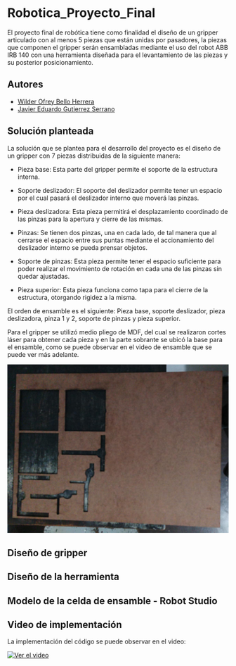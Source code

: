 # Robotica_Proyecto_Final

El proyecto final de robótica tiene como finalidad el diseño de un gripper articulado con al menos 5 piezas que están unidas por pasadores, la piezas que componen el gripper serán ensambladas mediante el uso del robot ABB IRB 140 con una herramienta diseñada para el levantamiento de las piezas y su posterior posicionamiento.

## Autores

- [Wilder Ofrey Bello Herrera](https://github.com/WilderBello)
- [Javier Eduardo Gutierrez Serrano](https://github.com/jaegutierrezser)

## Solución planteada

La solución que se plantea para el desarrollo del proyecto es el diseño de un gripper con 7 piezas distribuidas de la siguiente manera:

- Pieza base: Esta parte del gripper permite el soporte de la estructura interna.

- Soporte deslizador: El soporte del deslizador permite tener un espacio por el cual pasará el deslizador interno que moverá las pinzas.

- Pieza deslizadora: Esta pieza permitirá el desplazamiento coordinado de las pinzas para la apertura y cierre de las mismas.

- Pinzas: Se tienen dos pinzas, una en cada lado, de tal manera que al cerrarse el espacio entre sus puntas mediante el accionamiento del deslizador interno se pueda prensar objetos.

- Soporte de pinzas: Esta pieza permite tener el espacio suficiente para poder realizar el movimiento de rotación en cada una de las pinzas sin quedar ajustadas.

- Pieza superior: Esta pieza funciona como tapa para el cierre de la estructura, otorgando rigidez a la misma.


El orden de ensamble es el siguiente: Pieza base, soporte deslizador, pieza deslizadora, pinza 1 y 2, soporte de pinzas y pieza superior.

Para el gripper se utilizó medio pliego de MDF, del cual se realizaron cortes láser para obtener cada pieza y en la parte sobrante se ubicó la base para el ensamble, como se puede observar en el video de ensamble que se puede ver más adelante.

![](https://github.com/WilderBello/Robotica_Proyecto_Final/blob/main/Imagenes/MDF.jpg)

## Diseño de gripper

## Diseño de la herramienta

## Modelo de la celda de ensamble - Robot Studio

## Video de implementación
La implementación del código se puede observar en el video:

[![Ver el video](https://drive.google.com/file/d/1QhI-nAJg5XgqxbzmVyoA0x-kBUTsYf57/view?usp=sharing)](https://drive.google.com/file/d/1QhI-nAJg5XgqxbzmVyoA0x-kBUTsYf57/view?usp=sharing)
